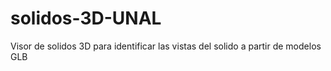 # solidos-3D-UNAL
Visor de solidos 3D para identificar las vistas del solido a partir de modelos GLB
